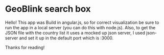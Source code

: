 # GeoBlink search box

Hello! This app was Build in angular.js, so for correct visualization be sure to run the app in a local server (you can do this with node.js).
Also, to get the JSON file with the country list it uses a mocked up json server, I used json-server and set it up in the default port which is :3000.

Thanks for reading!
